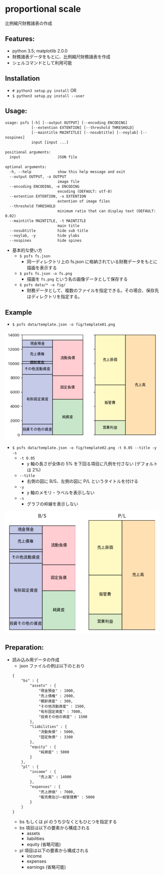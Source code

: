 # proportional scale

比例縮尺財務諸表の作成

## Features:

- python 3.5; matplotlib 2.0.0
- 財務諸表データをもとに、比例縮尺財務諸表を作成
- シェルコマンドとして利用可能

## Installation

- `# python3 setup.py install` OR
- `$ python3 setup.py install --user`

## Usage:
```
usage: psfs [-h] [--output OUTPUT] [--encoding ENCODING]
            [--extention EXTENTION] [--threshold THRESHOLD]
            [--maintitle MAINTITLE] [--nosubtitle] [--noylab] [--nospines]
            input [input ...]

positional arguments:
  input                 JSON file

optional arguments:
  -h, --help            show this help message and exit
  --output OUTPUT, -o OUTPUT
                        image file
  --encoding ENCODING, -e ENCODING
                        encoding (DEFAULT: utf-8)
  --extention EXTENTION, -x EXTENTION
                        extention of image files
  --threshold THRESHOLD
                        minimum ratio that can display text (DEFAULT: 0.02)
  --maintitle MAINTITLE, -t MAINTITLE
                        main title
  --nosubtitle          hide sub title
  --noylab, -y          hide ylabs
  --nospines            hide spines
```

- 基本的な使い方
    - `$ psfs fs.json` 
        - 同一ディレクトリ上の fs.json に格納されている財務データをもとに描画を表示する
    - `$ psfs fs.json -o fs.png`
        - 描画を `fs.png` という名の画像データとして保存する
    - `$ psfs data/* -o fig/`
        - 財務データとして、複数のファイルを指定できる。その場合、保存先はディレクトリを指定する。

## Example

- `$ psfs data/template.json -o fig/template01.png`

![template01](/fig/template01.png)

- `$ psfs data/template.json -o fig/template02.png -t 0.05 --title -y -s`
    - `-t 0.05`
        - y 軸の長さが全体の 5% を下回る項目に凡例を付さない (デフォルトは 2%)
    - `--title`
        - 右側の図に B/S、左側の図に P/L というタイトルを付ける
    - `-y`
        - y 軸のメモリ・ラベルを表示しない
    - `-s`
        - グラフの枠線を表示しない

![template02](/fig/template02.png)



## Preparation:

- 読み込み用データの作成
    - json ファイルの例は以下のとおり
    ```
    {
        "bs" : {
            "assets" : {
                "現金預金" : 1000,
                "売上債権" : 2000,
                "棚卸資産" : 300,
                "その他流動資産" : 1500,
                "有形固定資産" : 7000,
                "投資その他の資産" : 1500
            },
            "liabilities" : {
                "流動負債" : 5000,
                "固定負債" : 3300
            },
            "equity" : {
                "純資産" : 5000
            }
        },
        "pl" : {
            "income" : {
                "売上高" : 14000
            },
            "expenses" : {
                "売上原価" : 7000,
                "販売費及び一般管理費" : 5000
            }
        }
    }
    ```
    - bs もしくは pl のうち少なくともひとつを指定する
    - bs 項目は以下の要素から構成される
        - assets
        - liabilities
        - equity (省略可能)
    - pl 項目は以下の要素から構成される
        - income
        - expenses
        - earnings (省略可能)
